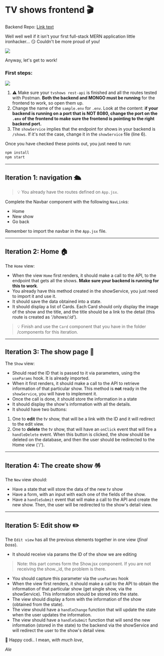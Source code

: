 # TV shows frontend 🎬

Backend Repo: [Link text](https://github.com/guillegarciac/rest-api-exercise)

Well well well if it isn't your first full-stack MERN application little ironhacker... 😏 Couldn't be more proud of you! 

![](homer.gif)

Anyway, let's get to work!

### First steps:

![](docs/warning.png)

 1. ⚠️ Make sure your `tvshows rest-api` is finished and all the routes tested with Postman. **Both the backend and MONGO must be running** for the frontend to work, so open them up.
 2. Change the name of the `sample.env` for `.env`. Look at the content: **if your backend is running on a port that is NOT 8080, change the port on the `.env` of the frontend to make sure the frontend is pointing to the right backend port.**
 3. The `showService` implies that the endpoint for shows in your backend is `/shows`. If it's not the case, change it in the `showService` file (line 6).

 Once you have checked these points out, you just need to run:

```bash
npm install
npm start
```

---

## Iteration 1: navigation 🛳

> 💡 You already have the routes defined on `App.jsx`.

Complete the Navbar component with the following `NavLink`s:

- Home
- New show
- Go back

Remember to import the navbar in the `App.jsx` file.

---

## Iteration 2: Home 🏠

The `Home` view:

- When the view `Home` first renders, it should make a call to the API, to the endpoint that gets all the shows. **Make sure your backend is running for this to work**. 
- You already have this method created in the showService, you just need to import it and use it.
- It should save the data obtained into a state.
- It should display a list of Cards. Each Card should only display the image of the show and the title, and the title should be a link to the detail (this route is created as *'/shows/:id'*).

> 💡 Finish and use the `Card` component that you have in the folder /components for this iteration.

---

## Iteration 3: The show page 🍿

The `Show` view:

- Should read the ID that is passed to it via parameters, using the `useParams` hook. It is already imported.
- When it first renders, it should make a call to the API to retrieve information of that particular show. This method is **not** ready in the `showService`, you will have to implement it.
- Once the call is done, it should store the information in a state
- It should display the show's information with all the details.
- It should have two buttons: 
1. One to **edit** the tv show, that will be a link with the ID and it will redirect to the edit view.
2. One to **delete** the tv show, that will have an `onClick` event that will fire a `handleDelete` event. When this button is clicked, the show should be deleted on the database, and then the user should be redirected to the Home view ('/'). 

---

## Iteration 4: The create show 🪅

The `New` view should:

- Have a state that will store the data of the new tv show
- Have a form, with an input with each one of the fields of the show.
- Have a `handleSubmit` event that will make a call to the API and create the new show. Then, the user will be redirected to the show's detail view.

---

## Iteration 5: Edit show ✏️

The `Edit view` has all the previous elements together in one view (*final boss*).

- It should receive via params the ID of the show we are editing 
> Note: this part comes form the Show.jsx component. If you are not receiving the show._id, the problem is there.
- You should capture this parameter via the `useParams` hook
- When the view first renders, it should make a call to the API to obtain the information of that particular show (get single show, via the showService). This information should be stored into the state.
- The view should display a form with the information of the show (obtained from the state).
- The view should have a `handleChange` function that will update the state when the user updates the information.
- The view should have a `handleSubmit` function that will send the new information (stored in the state) to the backend via the showService and will redirect the user to the show's detail view.

💙 Happy codi.. I mean, *with much love*,

*Ale*


